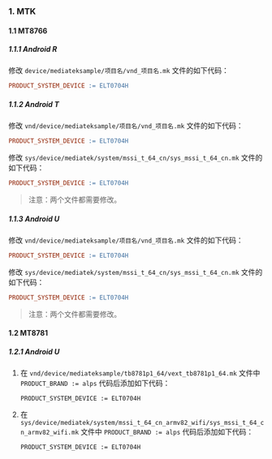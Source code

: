 ### 1. MTK

#### 1.1 MT8766
##### 1.1.1 Android R

修改 `device/mediateksample/项目名/vnd_项目名.mk` 文件的如下代码：

```makefile
PRODUCT_SYSTEM_DEVICE := ELT0704H
```

##### 1.1.2 Android T

修改 `vnd/device/mediateksample/项目名/vnd_项目名.mk` 文件的如下代码：

```makefile
PRODUCT_SYSTEM_DEVICE := ELT0704H
```

修改 `sys/device/mediatek/system/mssi_t_64_cn/sys_mssi_t_64_cn.mk` 文件的如下代码：

```makefile
PRODUCT_SYSTEM_DEVICE := ELT0704H
```

> 注意：两个文件都需要修改。

##### 1.1.3 Android U

修改 `vnd/device/mediateksample/项目名/vnd_项目名.mk` 文件的如下代码：

```makefile
PRODUCT_SYSTEM_DEVICE := ELT0704H
```

修改 `sys/device/mediatek/system/mssi_t_64_cn/sys_mssi_t_64_cn.mk` 文件的如下代码：

```makefile
PRODUCT_SYSTEM_DEVICE := ELT0704H
```

> 注意：两个文件都需要修改。

#### 1.2 MT8781

##### 1.2.1 Android U

1. 在 `vnd/device/mediateksample/tb8781p1_64/vext_tb8781p1_64.mk` 文件中 `PRODUCT_BRAND := alps` 代码后添加如下代码：

   ```
   PRODUCT_SYSTEM_DEVICE := ELT0704H
   ```

2. 在 `sys/device/mediatek/system/mssi_t_64_cn_armv82_wifi/sys_mssi_t_64_cn_armv82_wifi.mk` 文件中 `PRODUCT_BRAND := alps` 代码后添加如下代码：

   ```
   PRODUCT_SYSTEM_DEVICE := ELT0704H
   ```

   
